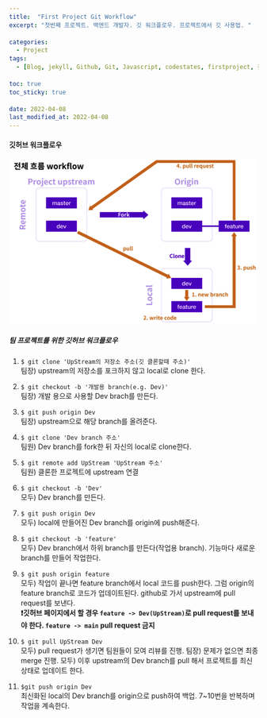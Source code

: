 ```yaml
---
title:  "First Project Git Workflow"
excerpt: "첫번째 프로젝트. 백엔드 개발자. 깃 워크플로우. 프로젝트에서 깃 사용법. "

categories:
  - Project
tags:
  - [Blog, jekyll, Github, Git, Javascript, codestates, firstproject, 첫번째 프로젝트, 코드스테이츠, 백엔드, 프론트엔드, git, git workflow, 깃허브, 깃 워크플로우, 깃 명령어, git merge, git pull, git remote]

toc: true
toc_sticky: true
 
date: 2022-04-08
last_modified_at: 2022-04-08
---
```


#### 깃허브 워크플로우

<img src="/assets/images/workflow.png" width="100%" height="50%" title="store" alt="사진"/>

##### 팀 프로젝트를 위한 깃허브 워크플로우

1. `$ git clone 'UpStream의 저장소 주소(깃 클론할때 주소)'`  
  팀장) upstream의 저장소를 포크하지 않고 local로 clone 한다.

2. `$ git checkout -b '개발용 branch(e.g. Dev)'`  
  팀장) 개발 용으로 사용할 Dev brach를 만든다.

3. `$ git push origin Dev`  
  팀장) upstream으로 해당 branch를 올려준다.

4. `$ git clone 'Dev branch 주소'`  
  팀원) Dev branch를 fork한 뒤 자신의 local로 clone한다.

5. `$ git remote add UpStream 'UpStream 주소'`  
  팀원) 클론한 프로젝트에 upstream 연결

6. `$ git checkout -b 'Dev'`  
  모두) Dev branch를 만든다.

7. `$ git push origin Dev`  
  모두) local에 만들어진 Dev branch를 origin에 push해준다.

8. `$ git checkout -b 'feature'`  
  모두) Dev branch에서 하위 branch를 만든다(작업용 branch). 기능마다 새로운 branch를 만들어 작업한다.

9. `$ git push origin feature`  
  모두) 작업이 끝나면 feature branch에서 local 코드를 push한다. 그럼 origin의 feature branch로 코드가 업데이트된다. github로 가서 upstream에 pull request를 보낸다.  
**:exclamation:깃허브 페이지에서 할 경우 `feature -> Dev(UpStream)`로 pull request를 보내야 한다. `feature -> main` pull request 금지**

10. `$ git pull UpStream Dev`  
  모두) pull request가 생기면 팀원들이 모여 리뷰를 진행. 
  팀장) 문제가 없으면 최종 merge 진행. 
  모두) 이후 upstream의 Dev branch를 pull 해서 프로젝트를 최신 상태로 업데이트 한다.

11. `$git push origin Dev`  
  최신화된 local의 Dev branch를 origin으로 push하여 백업. 7~10번을 반복하며 작업을 계속한다.